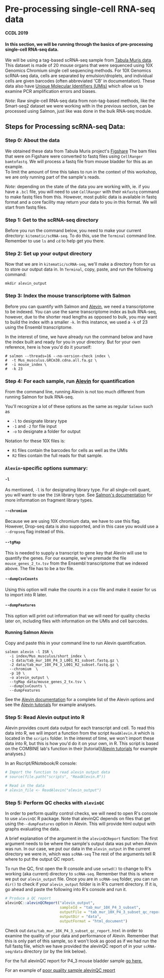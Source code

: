 # Pre-processing single-cell RNA-seq data

**CCDL 2019**

#### In this section, we will be running through the basics of pre-processing single-cell RNA-seq data.

We will be using a tag-based scRNA-seq sample from [Tabula Muris data](https://www.nature.com/articles/s41586-018-0590-4).
This dataset is made of 20 mouse organs that were sequenced using 10X Genomics
Chromium single cell sequencing methods.
For 10X Genomics scRNA-seq data, cells are separated by emulsion/droplets, and individual cells
are given barcodes (often abbreviated 'CB' in documentation).
These data also have
[Unique Molecular Identifiers (UMIs)](http://www.nature.com/doifinder/10.1038/nmeth.2772)
which allow us to examine PCR amplification errors and biases.

*Note*: Raw single-cell RNA-seq data from non-tag-based methods, like the Smart-seq2
dataset we were working with in the previous section, can be processed using
Salmon, just like was done in the bulk RNA-seq module.

## Steps for Processing scRNA-seq Data:

### Step 0: About the data

We obtained these data from Tabula Muris project's [Figshare](https://figshare.com/projects/Tabula_Muris_Transcriptomic_characterization_of_20_organs_and_tissues_from_Mus_musculus_at_single_cell_resolution/27733)
The bam files that were on Figshare were converted to fastq files using
`CellRanger bamtofastq`.
We will process a fastq file from mouse bladder for this as an example.  
To limit the amount of time this takes to run in the context of this workshop,
we are only running part of the sample's reads.

*Note*: depending on the state of the data you are working with, ie. if you have
a `.bcl` file, you will need to use `CellRanger` with their `mkfastq` command to
make fastq files from this.
However, most public data is available in fastq format and a core facility may
return your data to you in this format.
We will start from fastq files.

### Step 1: Get to the scRNA-seq directory

Before you run the command below, you need to make your current directory:
`kitematic/scRNA-seq`. 
To do this, use the `Terminal` command line.
Remember to use `ls` and `cd` to help get you there.

### Step 2: Set up your output directory

Now that we are in `kitematic/scRNA-seq`, we'll make a directory from
for us to store our output data in.
In `Terminal`, copy, paste, and run the following command:
```
mkdir alevin_output  
```

### Step 3: Index the mouse transcriptome with Salmon

Before you can quantify with Salmon and
[Alevin](https://www.biorxiv.org/content/10.1101/335000v2), we need a transcriptome
to be indexed.
You can use the same transcriptome index as bulk RNA-seq, however,
due to the shorter read lengths as opposed to bulk, you may want to build the
index with a smaller `-k`.
In this instance, we used a `-k` of 23 using the Ensembl transcriptome.

In the interest of time, we have already run the command below and have the index
built and ready for you in your directory.
But for your own reference, here is how you'd do it yourself:
```
# salmon --threads=16 --no-version-check index \
#  -t Mus_musculus.GRCm38.cdna.all.fa.gz \
#  -i mouse_index \
#  -k 23
```

### Step 4: For each sample, run [Alevin](https://www.biorxiv.org/content/10.1101/335000v2) for quantification

From the command line, running Alevin is not too much different from running
Salmon for bulk RNA-seq.

You'll recognize a lot of these options as the same as regular `Salmon` such as
- `-l` to designate library type
- `-1` and `-2` for file input
- `-o` to designate a folder for output

Notation for these 10X files is:
- `R1` files contain the barcodes for cells as well as the UMIs
- `R2` files contain the full reads for that sample.  

### `Alevin`-specific options summary:

#### `-l`
As mentioned, `-l` is for designating library type. For all single-cell quant,
you will want to use the `ISR` library type.
See [Salmon's documentation](https://salmon.readthedocs.io/en/latest/library_type.html)
for more information on fragment library types.

#### `--chromium`
Because we are using 10X chromium data, we have to use this flag. However,
Drop-seq data is also supported, and in this case you would use a `--dropseq`
flag instead of this.

#### `--tgMap`
This is needed to supply a transcript to gene key that Alevin will use to
quantify the genes. 
For our example, we've premade the file `mouse_genes_2_tx.tsv` from
the Ensembl transcriptome that we indexed above. The file has to be a tsv file.

#### `--dumpCsvCounts`
Using this option will make the counts in a csv file and make it easier for us to
import into R later.

#### `--dumpFeatures`
This option will print out information that we will need for quality checks
later on, including files with information on the UMIs and cell barcodes.

#### Running Salmon Alevin

Copy and paste this in your command line to run Alevin quantification.

```
salmon alevin -l ISR \
  -i index/Mus_musculus/short_index \
  -1 data/tab_mur_10X_P4_3_L001_R1_subset.fastq.gz \
  -2 data/tab_mur_10X_P4_3_L001_R2_subset.fastq.gz \
  --chromium  \
  -p 10 \
  -o alevin_output \
  --tgMap data/mouse_genes_2_tx.tsv \
  --dumpCsvCounts \
  --dumpFeatures
```

See the [Alevin documentation](https://salmon.readthedocs.io/en/latest/alevin.html)
for a complete list of the Alevin options and see the
[Alevin tutorials](https://combine-lab.github.io/alevin-tutorial/2018/running-alevin/)
for example analyses.

### Step 5: Read Alevin output into R

Alevin provides count data output for each transcript and cell. To read this
data into R, we will import a function from the script `ReadAlevin.R` which is
located in the `scripts` folder.
In the interest of time, we won't import these data into R, but this is how you'd
do it on your own, in R.
This script is based on the COMBINE lab's function in their [tutorial]([Alevin tutorials](https://combine-lab.github.io/alevin-tutorial/2018/running-alevin/)
for example analyses.)

In an Rscript/RNotebook/R console: 
```r
# Import the function to read alevin output data
# source(file.path("scripts", "ReadAlevin.R"))

# Read in the data
# alevin_file <- ReadAlevin("alevin_output")
```

### Step 5: Perform QC checks with `alevinQC`

In order to perform quality control checks, we will need to open R's console
to use `alevinQC` R package.
Note that alevinQC depends on files that get using the`--dumpFeatures` option in Alevin. 
This will provide html output with graphs evaluating the data.

A brief explanation of the argument in the `alevinQCReport` function: 
The first argument needs to be where the sample's output data was put when Alevin was
run. 
In our case, we put our data in the `alevin_output` in the current directory we were
in, which was `scRNA-seq`
The rest of the arguments tell R where to put the output QC report. 

To run the QC, first open the R console and use `setwd()` to change to R's
working (aka current) directory to `scRNA-seq`. 
Remember that this is where we put our `alevin_output` file. 
Once you are in `scRNA-seq` folder, you can run `dir()` to check if your 
`alevin_output` folder is in R's current directory. 
If it is, go ahead and paste the following into R's console and run it.
```r
# Produce a QC report
alevinQC::alevinQCReport("alevin_output",
                         sampleId = "tab_mur_10X_P4_3_subset",
                         outputFile = "tab_mur_10X_P4_3_subset_qc_report.html",
                         outputDir = "data",
                         outputFormat = "html_document")
```
Check out `data/tab_mur_10X_P4_3_subset_qc_report.html` in order to examine
the quality of your data and performance of Alevin.
Remember that this is only part of this sample, so it won't look as good as if
we had run the full fastq file, which we have provided the alevinQC report of
in your `scRNA-seq/data` directory (or by the link below). 

For the full alevinQC report for P4_3 mouse bladder sample [go here.](https://alexslemonade.github.io/training-modules/scRNA-seq/data/10X_P4_3_qc_report.html)

For an example of [poor quality sample alevinQC report](https://alexslemonade.github.io/training-modules/scRNA-seq/data/Bad_Example_10X_P4_2_qc_report.html)
